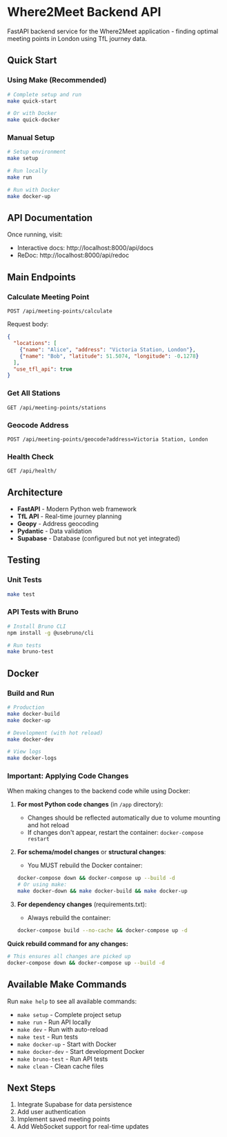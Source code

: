 # Where2Meet Backend API

FastAPI backend service for the Where2Meet application - finding optimal meeting points in London using TfL journey data.

## Quick Start

### Using Make (Recommended)
```bash
# Complete setup and run
make quick-start

# Or with Docker
make quick-docker
```

### Manual Setup
```bash
# Setup environment
make setup

# Run locally
make run

# Run with Docker
make docker-up
```

## API Documentation

Once running, visit:
- Interactive docs: http://localhost:8000/api/docs
- ReDoc: http://localhost:8000/api/redoc

## Main Endpoints

### Calculate Meeting Point
`POST /api/meeting-points/calculate`

Request body:
```json
{
  "locations": [
    {"name": "Alice", "address": "Victoria Station, London"},
    {"name": "Bob", "latitude": 51.5074, "longitude": -0.1278}
  ],
  "use_tfl_api": true
}
```

### Get All Stations
`GET /api/meeting-points/stations`

### Geocode Address
`POST /api/meeting-points/geocode?address=Victoria Station, London`

### Health Check
`GET /api/health/`

## Architecture

- **FastAPI** - Modern Python web framework
- **TfL API** - Real-time journey planning
- **Geopy** - Address geocoding
- **Pydantic** - Data validation
- **Supabase** - Database (configured but not yet integrated)

## Testing

### Unit Tests
```bash
make test
```

### API Tests with Bruno
```bash
# Install Bruno CLI
npm install -g @usebruno/cli

# Run tests
make bruno-test
```

## Docker

### Build and Run
```bash
# Production
make docker-build
make docker-up

# Development (with hot reload)
make docker-dev

# View logs
make docker-logs
```

### Important: Applying Code Changes

When making changes to the backend code while using Docker:

1. **For most Python code changes** (in `/app` directory):
   - Changes should be reflected automatically due to volume mounting and hot reload
   - If changes don't appear, restart the container: `docker-compose restart`

2. **For schema/model changes** or **structural changes**:
   - You MUST rebuild the Docker container:
   ```bash
   docker-compose down && docker-compose up --build -d
   # Or using make:
   make docker-down && make docker-build && make docker-up
   ```

3. **For dependency changes** (requirements.txt):
   - Always rebuild the container:
   ```bash
   docker-compose build --no-cache && docker-compose up -d
   ```

**Quick rebuild command for any changes:**
```bash
# This ensures all changes are picked up
docker-compose down && docker-compose up --build -d
```

## Available Make Commands

Run `make help` to see all available commands:
- `make setup` - Complete project setup
- `make run` - Run API locally
- `make dev` - Run with auto-reload
- `make test` - Run tests
- `make docker-up` - Start with Docker
- `make docker-dev` - Start development Docker
- `make bruno-test` - Run API tests
- `make clean` - Clean cache files

## Next Steps

1. Integrate Supabase for data persistence
2. Add user authentication
3. Implement saved meeting points
4. Add WebSocket support for real-time updates